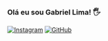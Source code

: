 ### Olá eu sou Gabriel Lima! 🖐️
[![Instagram](https://img.shields.io/badge/Instagram-E4405F?style=for-the-badge&logo=instagram&logoColor=white)](https://www.instagram.com/gabriel_limao7500/)
[![GitHub](https://img.shields.io/badge/GitHub-100000?style=for-the-badge&logo=github&logoColor=white)](https://github.com/gabriellimao7500)
